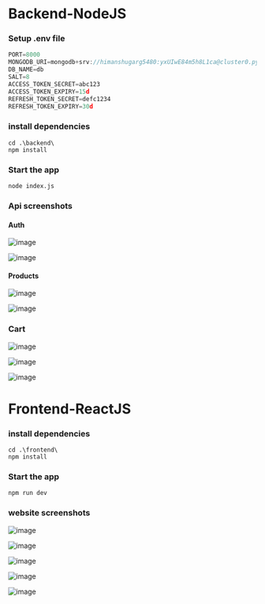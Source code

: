 # Backend-NodeJS

### Setup .env file

```js
PORT=8000
MONGODB_URI=mongodb+srv://himanshugarg5480:yxUIwE84m5h8L1ca@cluster0.pydbydp.mongodb.net/?retryWrites=true&w=majority&appName=Cluster0
DB_NAME=db
SALT=8
ACCESS_TOKEN_SECRET=abc123
ACCESS_TOKEN_EXPIRY=15d
REFRESH_TOKEN_SECRET=defc1234
REFRESH_TOKEN_EXPIRY=30d
```

### install dependencies

```shell
cd .\backend\
npm install
```

### Start the app

```shell
node index.js
```

### Api screenshots
#### Auth
![image](https://github.com/HimanshuGarg5480/adhipatech-assignment/assets/89679133/9db46a91-4ee0-4e3a-8c0a-ca38f4eab20f)

![image](https://github.com/HimanshuGarg5480/adhipatech-assignment/assets/89679133/0aab615b-6761-4f28-9338-34aa9c7741a6)

#### Products
![image](https://github.com/HimanshuGarg5480/adhipatech-assignment/assets/89679133/50521513-f763-4b21-9e4f-803a28bd4722)

![image](https://github.com/HimanshuGarg5480/adhipatech-assignment/assets/89679133/ee21af22-1274-4823-9992-a6c0125ca281)

### Cart
![image](https://github.com/HimanshuGarg5480/adhipatech-assignment/assets/89679133/23ae61be-dfce-41c6-810d-3491e82b1a45)

![image](https://github.com/HimanshuGarg5480/adhipatech-assignment/assets/89679133/39cad319-0804-4c9c-ae30-95a9ea824ad6)

![image](https://github.com/HimanshuGarg5480/adhipatech-assignment/assets/89679133/7f5d44cb-a8fe-42b6-a06e-999d242c3015)



# Frontend-ReactJS

### install dependencies

```shell
cd .\frontend\
npm install
```
### Start the app
```shell
npm run dev
```
### website screenshots
![image](https://github.com/HimanshuGarg5480/adhipatech-assignment/assets/89679133/a2f57a3e-8b39-4b15-8808-00f1f22d0dda)

![image](https://github.com/HimanshuGarg5480/adhipatech-assignment/assets/89679133/89226078-0fbc-48c0-8aae-9bd815d929b7)

![image](https://github.com/HimanshuGarg5480/adhipatech-assignment/assets/89679133/eb7f7517-b29e-4c9f-9aac-bc36eb978957)

![image](https://github.com/HimanshuGarg5480/adhipatech-assignment/assets/89679133/864df131-c65a-4394-b871-544956af5470)

![image](https://github.com/HimanshuGarg5480/adhipatech-assignment/assets/89679133/806e7525-2112-4b08-9a80-9a9a01dd7e96)
